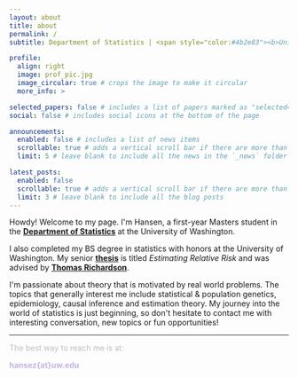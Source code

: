 ```yaml
---
layout: about
title: about
permalink: /
subtitle: Department of Statistics | <span style="color:#4b2e83"><b>University of Washington</b></span>

profile:
  align: right
  image: prof_pic.jpg
  image_circular: true # crops the image to make it circular
  more_info: >

selected_papers: false # includes a list of papers marked as "selected={true}"
social: false # includes social icons at the bottom of the page

announcements:
  enabled: false # includes a list of news items
  scrollable: true # adds a vertical scroll bar if there are more than 3 news items
  limit: 5 # leave blank to include all the news in the `_news` folder

latest_posts:
  enabled: false
  scrollable: true # adds a vertical scroll bar if there are more than 3 new posts items
  limit: 3 # leave blank to include all the blog posts
---
```


Howdy! Welcome to my page. I'm Hansen, a first-year Masters student in the <a href="https://stat.uw.edu/"><strong>Department of Statistics</strong></a> at the University of Washington.

I also completed my BS degree in statistics with honors at the University of Washington. My senior <a href=../assets/pdf/thesis.pdf><strong>thesis</strong></a> is titled _Estimating Relative Risk_ and was advised by <a href="https://sites.stat.washington.edu/tsr/website/inquiry/home.php"><strong>Thomas Richardson</strong></a>.

I'm passionate about theory that is motivated by real world problems. The topics that generally interest me include statistical & population genetics, epidemiology, causal inference and estimation theory. My journey into the world of statistics is just beginning, so don't hesitate to contact me with interesting conversation, new topics or fun opportunities!

<hr>

<span style="color:#bebebe">The best way to reach me is at:</span>

<i class="ti ti-inbox"></i> <span style="color:#c5b4e3"><b>hansez{at}uw.edu</b></span> 
